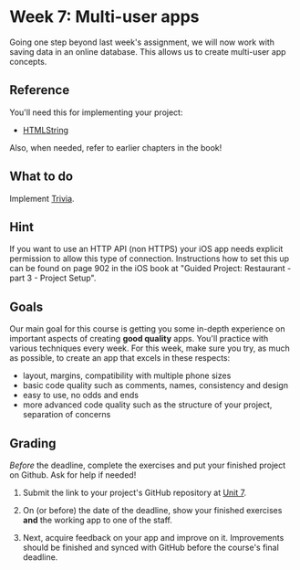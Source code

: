 # Week 7: Multi-user apps

Going one step beyond last week's assignment, we will now work with saving data in an online database. This allows us to create multi-user app concepts.


## Reference

You'll need this for implementing your project:

- [HTMLString](/ios-reference/htmlstring)

Also, when needed, refer to earlier chapters in the book!


## What to do

Implement [Trivia](/projects/trivia).


## Hint

If you want to use an HTTP API (non HTTPS) your iOS app needs explicit permission to allow this type of connection. Instructions how to set this up can be found on page 902 in the iOS book at "Guided Project: Restaurant - part 3 - Project Setup".


## Goals

Our main goal for this course is getting you some in-depth experience on important aspects of creating **good quality** apps. You'll practice with various techniques every week. For this week, make sure you try, as much as possible, to create an app that excels in these respects:

- layout, margins, compatibility with multiple phone sizes
- basic code quality such as comments, names, consistency and design
- easy to use, no odds and ends
- more advanced code quality such as the structure of your project, separation of concerns


## Grading

*Before* the deadline, complete the exercises and put your finished project on Github. Ask for help if needed!

1. Submit the link to your project's GitHub repository at [Unit 7](/submit/unit-7).

2. On (or before) the date of the deadline, show your finished exercises **and** the working app to one of the staff.

3. Next, acquire feedback on your app and improve on it. Improvements should be finished and synced with GitHub before the course's final deadline.
